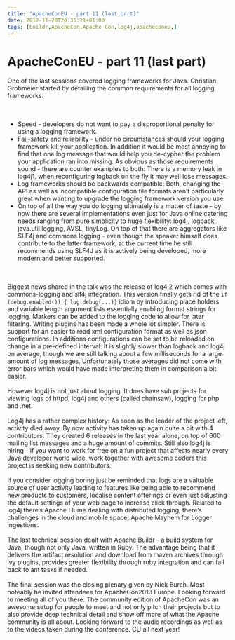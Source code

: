 ```yaml
---
title: "ApacheConEU - part 11 (last part)"
date: 2012-11-20T20:35:21+01:00
tags: [buildr,ApacheCon,Apache Con,log4j,apacheconeu,]
---
```


# ApacheConEU - part 11 (last part)


One of the last sessions covered logging frameworks for Java. Christian Grobmeier started by detailing the common 
requirements for all logging frameworks:<br><br><ul><br><li>Speed - developers do not want to pay a disproportional 
penalty for using a logging framework.<br><li>Fail-safety and reliability - under no circumstances should your logging 
framework kill your application. In addition it would be most annoying to find that one log message that would help you 
de-cypher the problem your application ran into missing. As obvious as those requirements sound - there are counter 
examples to both: There is a memory leak in log4j1, when reconfiguring logback on the fly it may well lose 
messages.<br><li>Log frameworks should be backwards compatible: Both, changing the API as well as incompatible 
configuration file formats aren’t particularly great when wanting to upgrade the logging framework version you 
use.<br><li>On top of all the way you do logging ultimately is a matter of taste - by now there are several 
implementations even just for Java online catering needs ranging from pure simplicity to huge flexibility: log4j, 
logback, java.util.logging, AVSL, tinyLog. On top of that there are aggregators like SLF4j and commons logging - even 
though the speaker himself does contribute to the latter framework, at the current time he still recommends using SLF4J 
as it is actively being developed, more modern and better supported.<br></ul><br><br>Biggest news shared in the talk 
was the release of log4j2 which comes with commons-logging and slf4j integration. This version finally gets rid of the 
<code>if (debug.enabled()) { log.debug(...)}</code> idiom by introducing place holders and variable length argument 
lists essentially enabling format strings for logging. Markers can be added to the logging code to allow for later 
filtering. Writing plugins has been made a whole lot simpler. There is support for an easier to read xml configuration 
format as well as json configurations. In additions configurations can be set to be reloaded on change in a pre-defined 
interval. It is slightly slower than logback and log4j on average, though we are still talking about a few milliseconds 
for a large amount of log messages. Unfortunately those averages did not come with error bars which would have made 
interpreting them in comparison a bit easier.<br><br>However log4j is not just about logging. It does have sub projects 
for viewing logs of httpd, log4j and others (called chainsaw), logging for php and .net.<br><br>Log4j has a rather 
complex history: As soon as the leader of the project left, activity died away. By now activity has taken up again 
quite a bit with 4 contributors. They created 6 releases in the last year alone, on top of 600 mailing list messages 
and a huge amount of commits. Still also log4j is hiring - if you want to work for free on a fun project that affects 
nearly every Java developer world wide, work together with awesome coders this project is seeking new 
contributors.<br><br>If you consider logging boring just be reminded that logs are a valuable source of user activity 
leading to features like being able to recommend new products to customers, localise content offerings or even just 
adjusting the default settings of your web page to increase click through. Related to log4j there’s Apache Flume 
dealing with distributed logging, there’s challenges in the cloud and mobile space, Apache Mayhem for Logger 
ingestions.<br><br>The last technical session dealt with Apache Buildr - a build system for Java, though not only Java, 
written in Ruby. The advantage being that it delivers the artifact resolution and download from maven archives through 
ivy plugins, provides greater flexibility through ruby integration and can fall back to ant tasks if needed.<br><br>The 
final session was the closing plenary given by Nick Burch. Most noteably he invited attendees for ApacheCon2013 Europe. 
Looking forward to meeting all of you there. The community edition of ApacheCon was an awesome setup for people to meet 
and not only pitch their projects but to also provide deep technical detail and show off more of what the Apache 
community is all about. Looking forward to the audio recordings as well as to the videos taken during the conference. 
CU all next year!
